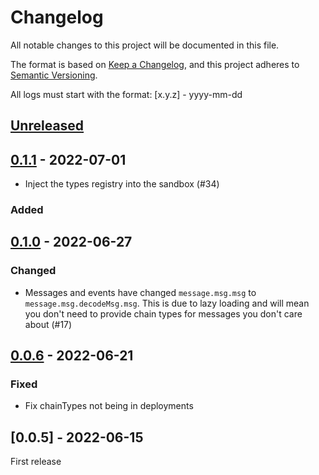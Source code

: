 # Changelog
All notable changes to this project will be documented in this file.

The format is based on [Keep a Changelog](https://keepachangelog.com/en/1.0.0/),
and this project adheres to [Semantic Versioning](https://semver.org/spec/v2.0.0.html).

All logs must start with the format: [x.y.z] - yyyy-mm-dd

## [Unreleased]

## [0.1.1] - 2022-07-01

- Inject the types registry into the sandbox (#34)

### Added

## [0.1.0] - 2022-06-27

### Changed
- Messages and events have changed `message.msg.msg` to `message.msg.decodeMsg.msg`. This is due to lazy loading and will mean you don't need to provide chain types for messages you don't care about (#17)

## [0.0.6] - 2022-06-21
### Fixed
- Fix chainTypes not being in deployments

## [0.0.5] - 2022-06-15
First release

[Unreleased]: https://github.com/subquery/subql-cosmos/compare/types/0.1.1...HEAD
[0.1.1]: https://github.com/subquery/subql-cosmos/compare/types/0.1.0...types/0.1.1
[0.1.0]: https://github.com/subquery/subql-cosmos/compare/types/0.0.6...types/0.1.0
[0.0.6]: https://github.com/subquery/subql-cosmos/compare/types/0.0.5...types/0.0.6
